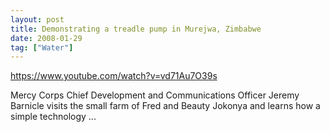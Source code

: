 ```yaml
---
layout: post
title: Demonstrating a treadle pump in Murejwa, Zimbabwe
date: 2008-01-29
tag: ["Water"]
---
```


https://www.youtube.com/watch?v=vd71Au7O39s  

Mercy Corps Chief Development and Communications Officer Jeremy Barnicle visits the small farm of Fred and Beauty Jokonya and learns how a simple technology ...